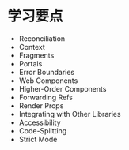 # 学习要点

- Reconciliation
- Context
- Fragments
- Portals
- Error Boundaries
- Web Components
- Higher-Order Components
- Forwarding Refs
- Render Props
- Integrating with Other Libraries
- Accessibility
- Code-Splitting
- Strict Mode
